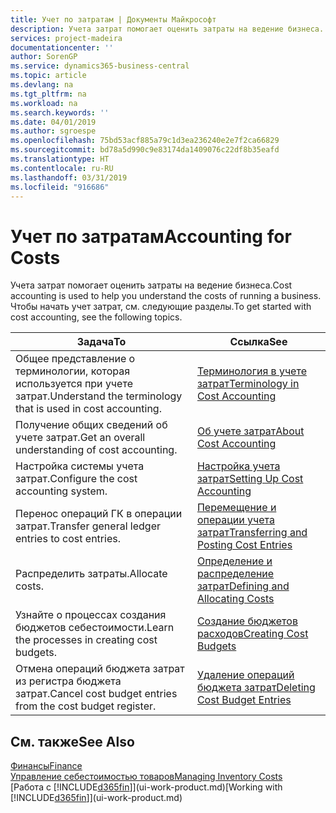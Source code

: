 ```yaml
---
title: Учет по затратам | Документы Майкрософт
description: Учета затрат помогает оценить затраты на ведение бизнеса. Чтобы начать учет затрат, см. следующие разделы.
services: project-madeira
documentationcenter: ''
author: SorenGP
ms.service: dynamics365-business-central
ms.topic: article
ms.devlang: na
ms.tgt_pltfrm: na
ms.workload: na
ms.search.keywords: ''
ms.date: 04/01/2019
ms.author: sgroespe
ms.openlocfilehash: 75bd53acf885a79c1d3ea236240e2e7f2ca66829
ms.sourcegitcommit: bd78a5d990c9e83174da1409076c22df8b35eafd
ms.translationtype: HT
ms.contentlocale: ru-RU
ms.lasthandoff: 03/31/2019
ms.locfileid: "916686"
---
```

# <a name="accounting-for-costs"></a><span data-ttu-id="5e585-104">Учет по затратам</span><span class="sxs-lookup"><span data-stu-id="5e585-104">Accounting for Costs</span></span>
<span data-ttu-id="5e585-105">Учета затрат помогает оценить затраты на ведение бизнеса.</span><span class="sxs-lookup"><span data-stu-id="5e585-105">Cost accounting is used to help you understand the costs of running a business.</span></span> <span data-ttu-id="5e585-106">Чтобы начать учет затрат, см. следующие разделы.</span><span class="sxs-lookup"><span data-stu-id="5e585-106">To get started with cost accounting, see the following topics.</span></span>  

|<span data-ttu-id="5e585-107">Задача</span><span class="sxs-lookup"><span data-stu-id="5e585-107">To</span></span>|<span data-ttu-id="5e585-108">Ссылка</span><span class="sxs-lookup"><span data-stu-id="5e585-108">See</span></span>|  
|--------|---------|  
|<span data-ttu-id="5e585-109">Общее представление о терминологии, которая используется при учете затрат.</span><span class="sxs-lookup"><span data-stu-id="5e585-109">Understand the terminology that is used in cost accounting.</span></span>|[<span data-ttu-id="5e585-110">Терминология в учете затрат</span><span class="sxs-lookup"><span data-stu-id="5e585-110">Terminology in Cost Accounting</span></span>](finance-terminology-in-cost-accounting.md)|  
|<span data-ttu-id="5e585-111">Получение общих сведений об учете затрат.</span><span class="sxs-lookup"><span data-stu-id="5e585-111">Get an overall understanding of cost accounting.</span></span>|[<span data-ttu-id="5e585-112">Об учете затрат</span><span class="sxs-lookup"><span data-stu-id="5e585-112">About Cost Accounting</span></span>](finance-about-cost-accounting.md)|  
|<span data-ttu-id="5e585-113">Настройка системы учета затрат.</span><span class="sxs-lookup"><span data-stu-id="5e585-113">Configure the cost accounting system.</span></span>|[<span data-ttu-id="5e585-114">Настройка учета затрат</span><span class="sxs-lookup"><span data-stu-id="5e585-114">Setting Up Cost Accounting</span></span>](finance-set-up-cost-accounting.md)|  
|<span data-ttu-id="5e585-115">Перенос операций ГК в операции затрат.</span><span class="sxs-lookup"><span data-stu-id="5e585-115">Transfer general ledger entries to cost entries.</span></span>|[<span data-ttu-id="5e585-116">Перемещение и операции учета затрат</span><span class="sxs-lookup"><span data-stu-id="5e585-116">Transferring and Posting Cost Entries</span></span>](finance-transfer-and-post-cost-entries.md)|  
|<span data-ttu-id="5e585-117">Распределить затраты.</span><span class="sxs-lookup"><span data-stu-id="5e585-117">Allocate costs.</span></span>|[<span data-ttu-id="5e585-118">Определение и распределение затрат</span><span class="sxs-lookup"><span data-stu-id="5e585-118">Defining and Allocating Costs</span></span>](finance-define-and-allocate-costs.md)|  
|<span data-ttu-id="5e585-119">Узнайте о процессах создания бюджетов себестоимости.</span><span class="sxs-lookup"><span data-stu-id="5e585-119">Learn the processes in creating cost budgets.</span></span>|[<span data-ttu-id="5e585-120">Создание бюджетов расходов</span><span class="sxs-lookup"><span data-stu-id="5e585-120">Creating Cost Budgets</span></span>](finance-create-cost-budgets.md)|
|<span data-ttu-id="5e585-121">Отмена операций бюджета затрат из регистра бюджета затрат.</span><span class="sxs-lookup"><span data-stu-id="5e585-121">Cancel cost budget entries from the cost budget register.</span></span>|[<span data-ttu-id="5e585-122">Удаление операций бюджета затрат</span><span class="sxs-lookup"><span data-stu-id="5e585-122">Deleting Cost Budget Entries</span></span>](finance-how-to-delete-cost-budget-entries.md)| 


## <a name="see-also"></a><span data-ttu-id="5e585-123">См. также</span><span class="sxs-lookup"><span data-stu-id="5e585-123">See Also</span></span>  
[<span data-ttu-id="5e585-124">Финансы</span><span class="sxs-lookup"><span data-stu-id="5e585-124">Finance</span></span>](finance.md)  
[<span data-ttu-id="5e585-125">Управление себестоимостью товаров</span><span class="sxs-lookup"><span data-stu-id="5e585-125">Managing Inventory Costs</span></span>](finance-manage-inventory-costs.md)  
<span data-ttu-id="5e585-126">[Работа с [!INCLUDE[d365fin](includes/d365fin_md.md)]](ui-work-product.md)</span><span class="sxs-lookup"><span data-stu-id="5e585-126">[Working with [!INCLUDE[d365fin](includes/d365fin_md.md)]](ui-work-product.md)</span></span>
